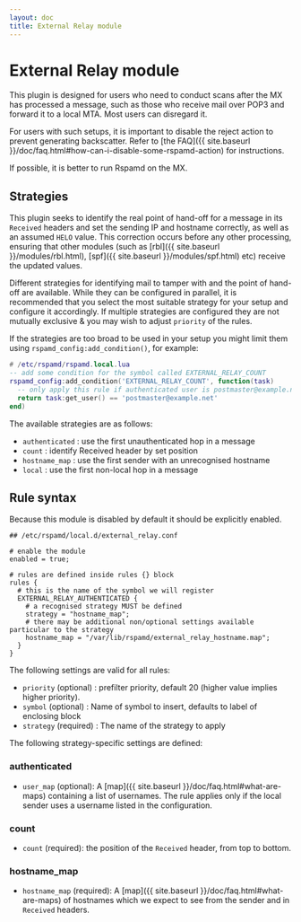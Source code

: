 ```yaml
---
layout: doc
title: External Relay module
---
```


# External Relay module

This plugin is designed for users who need to conduct scans after the MX has processed a message, such as those who receive mail over POP3 and forward it to a local MTA. Most users can disregard it.

For users with such setups, it is important to disable the reject action to prevent generating backscatter. Refer to [the FAQ]({{ site.baseurl }}/doc/faq.html#how-can-i-disable-some-rspamd-action) for instructions.

If possible, it is better to run Rspamd on the MX.

## Strategies

This plugin seeks to identify the real point of hand-off for a message in its `Received` headers and set the sending IP and hostname correctly, as well as an assumed `HELO` value. This correction occurs before any other processing, ensuring that other modules (such as [rbl]({{ site.baseurl }}/modules/rbl.html), [spf]({{ site.baseurl }}/modules/spf.html) etc) receive the updated values.

Different strategies for identifying mail to tamper with and the point of hand-off are available. While they can be configured in parallel, it is recommended that you select the most suitable strategy for your setup and configure it accordingly. If multiple strategies are configured they are not mutually exclusive & you may wish to adjust `priority` of the rules.

If the strategies are too broad to be used in your setup you might limit them using `rspamd_config:add_condition()`, for example:
~~~lua
# /etc/rspamd/rspamd.local.lua
-- add some condition for the symbol called EXTERNAL_RELAY_COUNT
rspamd_config:add_condition('EXTERNAL_RELAY_COUNT', function(task)
  -- only apply this rule if authenticated user is postmaster@example.net
  return task:get_user() == 'postmaster@example.net'
end)
~~~

The available strategies are as follows:

 * `authenticated` : use the first unauthenticated hop in a message
 * `count` : identify Received header by set position
 * `hostname_map` : use the first sender with an unrecognised hostname
 * `local` : use the first non-local hop in a message

## Rule syntax

Because this module is disabled by default it should be explicitly enabled.

~~~ucl
## /etc/rspamd/local.d/external_relay.conf

# enable the module
enabled = true;

# rules are defined inside rules {} block
rules {
  # this is the name of the symbol we will register
  EXTERNAL_RELAY_AUTHENTICATED {
    # a recognised strategy MUST be defined
    strategy = "hostname_map";
    # there may be additional non/optional settings available particular to the strategy
    hostname_map = "/var/lib/rspamd/external_relay_hostname.map";
  }
}
~~~ 

The following settings are valid for all rules:

 * `priority` (optional) : prefilter priority, default 20 (higher value implies higher priority).
 * `symbol` (optional) : Name of symbol to insert, defaults to label of enclosing block
 * `strategy` (required) : The name of the strategy to apply

The following strategy-specific settings are defined:

### authenticated

 * `user_map` (optional): A [map]({{ site.baseurl }}/doc/faq.html#what-are-maps) containing a list of usernames. The rule applies only if the local sender uses a username listed in the configuration.

### count

 * `count` (required): the position of the `Received` header, from top to bottom.

### hostname_map

 * `hostname_map` (required): A [map]({{ site.baseurl }}/doc/faq.html#what-are-maps) of hostnames which we expect to see from the sender and in `Received` headers.
